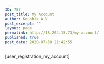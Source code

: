 ```yaml
---
ID: 787
post_title: My Account
author: Koushik A V
post_excerpt: ""
layout: page
permalink: http://18.204.15.73/my-account/
published: true
post_date: 2020-07-30 21:42:55
---
```

[user_registration_my_account]